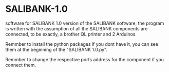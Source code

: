 # SALIBANK-1.0
software for SALIBANK
1.0 version of the SALIBANK software, 
the program is written with the assumption of all the SALIBANK components are connected, to be exactly, a brother QL printer and 2 Arduinos.

Remmber to install the python packages if you dont have it, you can see them at the beginning of the "SALIBANK 1.0.py".

Remmber to change the respective ports address for the component if you connect them.
